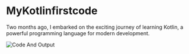 # MyKotlinfirstcode
Two months ago, I embarked on the exciting journey of learning Kotlin, a powerful programming language for modern development.

![Code And Output](![image](https://github.com/MGxCoder/MyKotlinfirstcode/assets/147911989/add9cd4f-905c-47e7-96e1-ee28d960c5d3)
)
